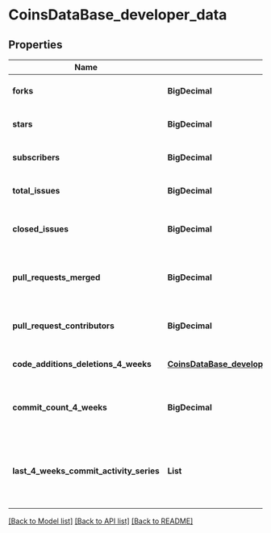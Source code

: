 # CoinsDataBase_developer_data
## Properties

| Name | Type | Description | Notes |
|------------ | ------------- | ------------- | -------------|
| **forks** | **BigDecimal** | coin repository forks | [optional] [default to null] |
| **stars** | **BigDecimal** | coin repository stars | [optional] [default to null] |
| **subscribers** | **BigDecimal** | coin repository subscribers | [optional] [default to null] |
| **total\_issues** | **BigDecimal** | coin repository total issues | [optional] [default to null] |
| **closed\_issues** | **BigDecimal** | coin repository closed issues | [optional] [default to null] |
| **pull\_requests\_merged** | **BigDecimal** | coin repository pull requests merged | [optional] [default to null] |
| **pull\_request\_contributors** | **BigDecimal** | coin repository pull request contributors | [optional] [default to null] |
| **code\_additions\_deletions\_4\_weeks** | [**CoinsDataBase_developer_data_code_additions_deletions_4_weeks**](CoinsDataBase_developer_data_code_additions_deletions_4_weeks.md) |  | [optional] [default to null] |
| **commit\_count\_4\_weeks** | **BigDecimal** | coin repository commit count in 4 weeks | [optional] [default to null] |
| **last\_4\_weeks\_commit\_activity\_series** | **List** | coin repository last 4 weeks commit activity series | [optional] [default to null] |

[[Back to Model list]](../README.md#documentation-for-models) [[Back to API list]](../README.md#documentation-for-api-endpoints) [[Back to README]](../README.md)

